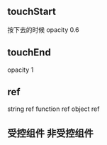 ## touchStart
按下去的时候
opacity 0.6

## touchEnd
opacity 1

## ref
string ref
function ref
object ref

## 受控组件 非受控组件


